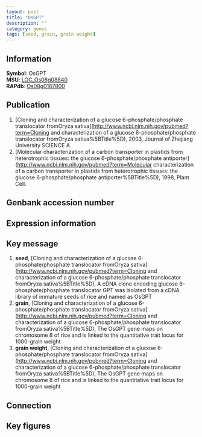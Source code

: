 ```yaml
---
layout: post
title: "OsGPT"
description: ""
category: genes
tags: [seed, grain, grain weight]
---
```


## Information
__Symbol__: OsGPT  
__MSU__: [LOC_Os08g08840](http://rice.plantbiology.msu.edu/cgi-bin/ORF_infopage.cgi?orf=LOC_Os08g08840)  
__RAPdb__: [Os08g0187800](http://rapdb.dna.affrc.go.jp/viewer/gbrowse_details/irgsp1?name=Os08g0187800)  

## Publication
1. [Cloning and characterization of a glucose 6-phosphate/phosphate translocator fromOryza sativa](http://www.ncbi.nlm.nih.gov/pubmed?term=Cloning and characterization of a glucose 6-phosphate/phosphate translocator fromOryza sativa%5BTitle%5D), 2003, Journal of Zhejiang University SCIENCE A.
2. [Molecular characterization of a carbon transporter in plastids from heterotrophic tissues: the glucose 6-phosphate/phosphate antiporter](http://www.ncbi.nlm.nih.gov/pubmed?term=Molecular characterization of a carbon transporter in plastids from heterotrophic tissues: the glucose 6-phosphate/phosphate antiporter%5BTitle%5D), 1998, Plant Cell.

## Genbank accession number

## Expression information

## Key message
1. __seed__, [Cloning and characterization of a glucose 6-phosphate/phosphate translocator fromOryza sativa](http://www.ncbi.nlm.nih.gov/pubmed?term=Cloning and characterization of a glucose 6-phosphate/phosphate translocator fromOryza sativa%5BTitle%5D),  A cDNA clone encoding glucose 6-phosphate/phosphate translocator GPT was isolated from a cDNA library of immature seeds of rice and named as OsGPT
2. __grain__, [Cloning and characterization of a glucose 6-phosphate/phosphate translocator fromOryza sativa](http://www.ncbi.nlm.nih.gov/pubmed?term=Cloning and characterization of a glucose 6-phosphate/phosphate translocator fromOryza sativa%5BTitle%5D),  The OsGPT gene maps on chromosome 8 of rice and is linked to the quantitative trait locus for 1000-grain weight
3. __grain weight__, [Cloning and characterization of a glucose 6-phosphate/phosphate translocator fromOryza sativa](http://www.ncbi.nlm.nih.gov/pubmed?term=Cloning and characterization of a glucose 6-phosphate/phosphate translocator fromOryza sativa%5BTitle%5D),  The OsGPT gene maps on chromosome 8 of rice and is linked to the quantitative trait locus for 1000-grain weight

## Connection

## Key figures


